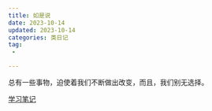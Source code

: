 ```yaml
---
title: 如是说
date: 2023-10-14
updated: 2023-10-14
categories: 类日记
tag:
 - 

---
```


总有一些事物，迫使着我们不断做出改变，而且，我们别无选择。

[学习笔记](https://www.yuque.com/didididadida/zw5t6a)

